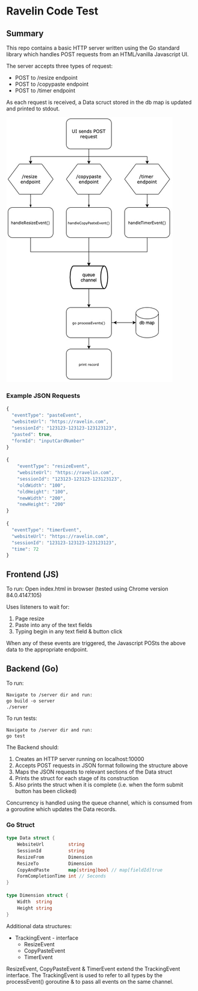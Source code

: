 Ravelin Code Test
=================

## Summary
This repo contains a basic HTTP server written using the Go standard library which handles POST requests from 
an HTML/vanilla Javascript UI.

The server accepts three types of request:
* POST to /resize endpoint
* POST to /copypaste endpoint
* POST to /timer endpoint

As each request is received, a Data scruct stored in the db map is updated and printed to stdout.

![Code flow](flowchart.jpg)


### Example JSON Requests
```javascript
{
  "eventType": "pasteEvent",
  "websiteUrl": "https://ravelin.com",
  "sessionId": "123123-123123-123123123",
  "pasted": true,
  "formId": "inputCardNumber"
}

{
    "eventType": "resizeEvent",
    "websiteUrl": "https://ravelin.com",
    "sessionId": "123123-123123-123123123",
    "oldWidth": "100",
    "oldHeight": "100",
    "newWidth": "200",
    "newHeight": "200"
}

{
  "eventType": "timerEvent",
  "websiteUrl": "https://ravelin.com",
  "sessionId": "123123-123123-123123123",
  "time": 72
}
```

## Frontend (JS)
To run:
Open index.html in browser (tested using Chrome version 84.0.4147.105)

Uses listeners to wait for:
1. Page resize
2. Paste into any of the text fields
3. Typing begin in any text field & button click

When any of these events are triggered, the Javascript POSts the above data to the appropriate endpoint. 

## Backend (Go)
To run:
```
Navigate to /server dir and run:
go build -o server
./server
```
To run tests:
```
Navigate to /server dir and run:
go test
```

The Backend should:

1. Creates an HTTP server running on localhost:10000
2. Accepts POST requests in JSON format following the structure above
3. Maps the JSON requests to relevant sections of the Data struct
4. Prints the struct for each stage of its construction
5. Also prints the struct when it is complete (i.e. when the form submit button has been clicked)

Concurrency is handled using the queue channel, which is consumed from a goroutine which updates the Data records.

### Go Struct
```go
type Data struct {
	WebsiteUrl         string
	SessionId          string
	ResizeFrom         Dimension
	ResizeTo           Dimension
	CopyAndPaste       map[string]bool // map[fieldId]true
	FormCompletionTime int // Seconds
}

type Dimension struct {
	Width  string
	Height string
}
```

Additional data structures:

* TrackingEvent - interface
    * ResizeEvent
    * CopyPasteEvent
    * TimerEvent  
    
ResizeEvent, CopyPasteEvent & TimerEvent extend the TrackingEvent interface. 
The TrackingEvent is used to refer to all types by the processEvent() goroutine & to pass all events on the same channel. 




